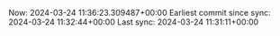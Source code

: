 Now: 2024-03-24 11:36:23.309487+00:00 Earliest commit since sync: 2024-03-24 11:32:44+00:00 Last sync: 2024-03-24 11:31:11+00:00
